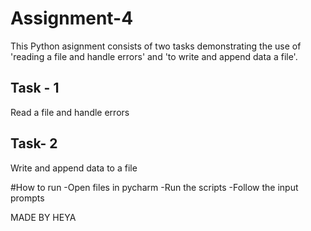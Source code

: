 # Assignment-4
This Python asignment consists of two tasks demonstrating the use of 'reading a file and handle errors' and 'to write and append data a file'.

## Task - 1
Read a file and handle errors

## Task- 2
Write and append data to a file

#How to run
-Open files in pycharm
-Run the scripts
-Follow the input prompts

MADE BY HEYA
